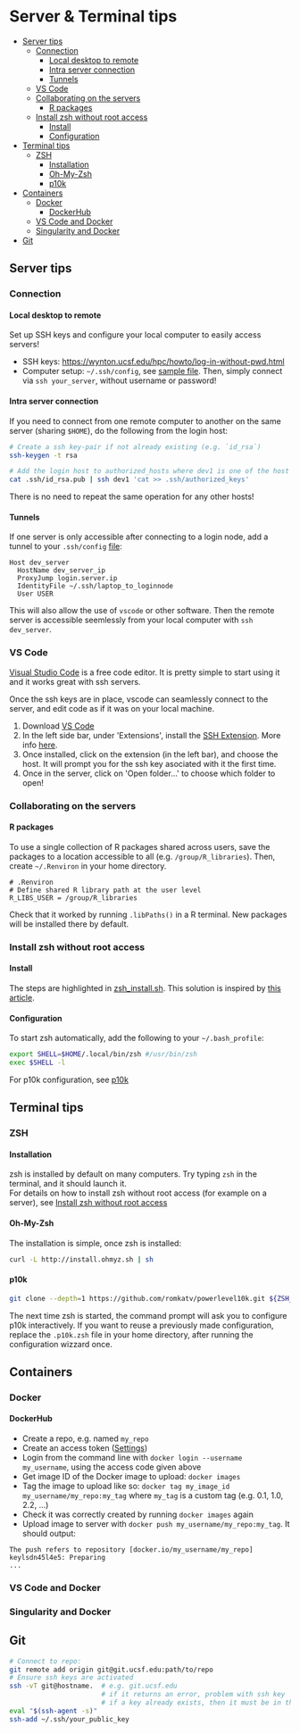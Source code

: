 # Server & Terminal tips
  * [Server tips](#server-tips)
    + [Connection](#connection)
      - [Local desktop to remote](#local-desktop-to-remote)
      - [Intra server connection](#intra-server-connection)
      - [Tunnels](#tunnels)
    + [VS Code](#vs-code)
    + [Collaborating on the servers](#collaborating-on-the-servers)
      - [R packages](#r-packages)
    + [Install zsh without root access](#install-zsh-without-root-access)
      - [Install](#install)
      - [Configuration](#configuration)
  * [Terminal tips](#terminal-tips)
    + [ZSH](#zsh)
      - [Installation](#installation)
      - [Oh-My-Zsh](#oh-my-zsh)
      - [p10k](#p10k)
  * [Containers](#containers)
    + [Docker](#docker)
      - [DockerHub](#dockerhub)
    + [VS Code and Docker](#vs-code-and-docker)
    + [Singularity and Docker](#singularity-and-docker)
  * [Git](#git)
 
## Server tips

### Connection
#### Local desktop to remote
Set up SSH keys and configure your local computer to easily access servers!
* SSH keys: https://wynton.ucsf.edu/hpc/howto/log-in-without-pwd.html
* Computer setup: `~/.ssh/config`, see [sample file](local_ssh_config).
Then, simply connect via `ssh your_server`, without username or password!

#### Intra server connection
If you need to connect from one remote computer to another on the same server (sharing `$HOME`), do the following from the login host:
```sh
# Create a ssh key-pair if not already existing (e.g. `id_rsa`)
ssh-keygen -t rsa

# Add the login host to authorized_hosts where dev1 is one of the host you'd like to connect to.
cat .ssh/id_rsa.pub | ssh dev1 'cat >> .ssh/authorized_keys'
```
There is no need to repeat the same operation for any other hosts!

#### Tunnels
If one server is only accessible after connecting to a login node, add a tunnel to your `.ssh/config` [file](local_ssh_config):
```
Host dev_server
  HostName dev_server_ip
  ProxyJump login.server.ip
  IdentityFile ~/.ssh/laptop_to_loginnode
  User USER
```
This will also allow the use of `vscode` or other software. Then the remote server is accessible seemlessly from your local computer with `ssh dev_server`.

### VS Code
[Visual Studio Code](https://code.visualstudio.com/) is a free code editor. It is pretty simple to start using it and it works great with ssh servers.

Once the ssh keys are in place, vscode can seamlessly connect to the server, and edit code as if it was on your local machine.
1. Download [VS Code](https://code.visualstudio.com/download)
2. In the left side bar, under 'Extensions', install the [SSH Extension](vscode:extension/ms-vscode-remote.remote-ssh). More info [here](https://marketplace.visualstudio.com/items?itemName=ms-vscode-remote.remote-ssh).
3. Once installed, click on the extension (in the left bar), and choose the host. It will prompt you for the ssh key asociated with it the first time.
4. Once in the server, click on 'Open folder...' to choose which folder to open!

### Collaborating on the servers
#### R packages
To use a single collection of R packages shared across users, save the packages to a location accessible to all (e.g. `/group/R_libraries`). Then, create `~/.Renviron` in your home directory.
```
# .Renviron
# Define shared R library path at the user level
R_LIBS_USER = /group/R_libraries
```
Check that it worked by running `.libPaths()` in a R terminal. New packages will be installed there by default.


### Install zsh without root access
#### Install
The steps are highlighted in [zsh_install.sh](zsh_install.sh). This solution is inspired by [this article](https://www.drewsilcock.co.uk/compiling-zsh).

#### Configuration
To start zsh automatically, add the following to your `~/.bash_profile`:
```sh
export SHELL=$HOME/.local/bin/zsh #/usr/bin/zsh
exec $SHELL -l
```
For p10k configuration, see [p10k](#p10k)

## Terminal tips

### ZSH
#### Installation
zsh is installed by default on many computers. Try typing `zsh` in the terminal, and it should launch it.  
For details on how to install zsh without root access (for example on a server), see [Install zsh without root access](#Install-zsh-without-root-access)
#### Oh-My-Zsh
The installation is simple, once zsh is installed:
```sh
curl -L http://install.ohmyz.sh | sh
```
#### p10k
```sh
git clone --depth=1 https://github.com/romkatv/powerlevel10k.git ${ZSH_CUSTOM:-$HOME/.oh-my-zsh/custom}/themes/powerlevel10k\n
```
The next time zsh is started, the command prompt will ask you to configure p10k interactively. If you want to reuse a previously made configuration, replace the `.p10k.zsh` file in your home directory, after running the configuration wizzard once.

## Containers
### Docker
#### DockerHub
* Create a repo, e.g. named `my_repo`
* Create an access token ([Settings](https://hub.docker.com/settings/security))
* Login from the command line with `docker login --username my_username`, using the access code given above
* Get image ID of the Docker image to upload: `docker images`
* Tag the image to upload like so: `docker tag my_image_id my_username/my_repo:my_tag` where `my_tag` is a custom tag (e.g. 0.1, 1.0, 2.2, ...)
* Check it was correctly created by running `docker images` again
* Upload image to server with `docker push my_username/my_repo:my_tag`. It should output:
```
The push refers to repository [docker.io/my_username/my_repo]
keylsdn45l4e5: Preparing
...
```

### VS Code and Docker
### Singularity and Docker

## Git

```sh
# Connect to repo:
git remote add origin git@git.ucsf.edu:path/to/repo
# Ensure ssh keys are activated
ssh -vT git@hostname.  # e.g. git.ucsf.edu
                       # if it returns an error, problem with ssh key
                       # if a key already exists, then it must be in the ssh-agent
eval "$(ssh-agent -s)"
ssh-add ~/.ssh/your_public_key
```
